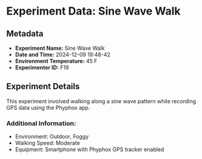 # Experiment Data: Sine Wave Walk

## Metadata
- **Experiment Name:** Sine Wave Walk
- **Date and Time:** 2024-12-09 19:48-42
- **Environment Temperature:** 45 F
- **Experimenter ID:** F19

## Experiment Details
This experiment involved walking along a sine wave pattern while recording GPS data using the Phyphox app.

### Additional Information:
- Environment: Outdoor, Foggy
- Walking Speed: Moderate
- Equipment: Smartphone with Phyphox GPS tracker enabled